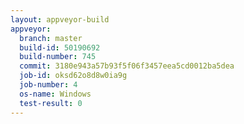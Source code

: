 ```yaml
---
layout: appveyor-build
appveyor:
  branch: master
  build-id: 50190692
  build-number: 745
  commit: 3180e943a57b93f5f06f3457eea5cd0012ba5dea
  job-id: oksd62o8d8w0ia9g
  job-number: 4
  os-name: Windows
  test-result: 0
---
```

